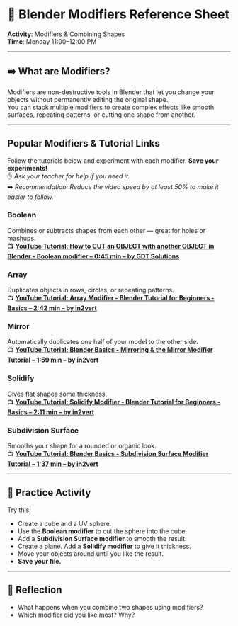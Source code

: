 # 🧱 Blender Modifiers Reference Sheet

**Activity**: Modifiers & Combining Shapes  
**Time**: Monday 11:00–12:00 PM  

---

## ➡️ What are Modifiers?

Modifiers are non-destructive tools in Blender that let you change your objects without permanently editing the original shape.  
You can stack multiple modifiers to create complex effects like smooth surfaces, repeating patterns, or cutting one shape from another.

---

## Popular Modifiers & Tutorial Links

Follow the tutorials below and experiment with each modifier. **Save your experiments!**  
✋ *Ask your teacher for help if you need it.*  
➡️ *Recommendation: Reduce the video speed by at least 50% to make it easier to follow.*

### Boolean  
Combines or subtracts shapes from each other — great for holes or mashups.  
📺 <a href="https://www.youtube.com/watch?v=IXE4bHqfU9o" target="_blank"><strong>YouTube Tutorial: How to CUT an OBJECT with another OBJECT in Blender - Boolean modifier – 0:45 min – by GDT Solutions</strong></a>

### Array  
Duplicates objects in rows, circles, or repeating patterns.  
📺 <a href="https://www.youtube.com/watch?v=3v1cN0t4k7I" target="_blank"><strong>YouTube Tutorial: Array Modifier - Blender Tutorial for Beginners - Basics – 2:42 min – by in2vert</strong></a>

### Mirror  
Automatically duplicates one half of your model to the other side.  
📺 <a href="https://www.youtube.com/watch?v=dKrJj_xxR1Q" target="_blank"><strong>YouTube Tutorial: Blender Basics - Mirroring & the Mirror Modifier Tutorial – 1:59 min – by in2vert</strong></a>

### Solidify  
Gives flat shapes some thickness.  
📺 <a href="https://www.youtube.com/watch?v=mvCT9U_KdiU" target="_blank"><strong>YouTube Tutorial: Solidify Modifier - Blender Tutorial for Beginners - Basics – 2:11 min – by in2vert</strong></a>

### Subdivision Surface  
Smooths your shape for a rounded or organic look.  
📺 <a href="https://www.youtube.com/watch?v=ZnRXSG3zC_Y" target="_blank"><strong>YouTube Tutorial: Blender Basics - Subdivision Surface Modifier Tutorial – 1:37 min – by in2vert</strong></a>

---

## 🧪 Practice Activity

Try this:

- Create a cube and a UV sphere.  
- Use the **Boolean modifier** to cut the sphere into the cube.  
- Add a **Subdivision Surface modifier** to smooth the result.  
- Create a plane. Add a **Solidify modifier** to give it thickness.  
- Move your objects around until you like the result.  
- **Save your file.**

---

## 📝 Reflection

- What happens when you combine two shapes using modifiers?  
- Which modifier did you like most? Why?

